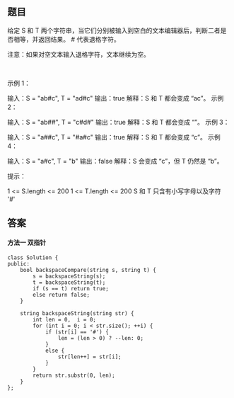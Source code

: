 ## 题目
给定 S 和 T 两个字符串，当它们分别被输入到空白的文本编辑器后，判断二者是否相等，并返回结果。 # 代表退格字符。

注意：如果对空文本输入退格字符，文本继续为空。

 

示例 1：

输入：S = "ab#c", T = "ad#c"
输出：true
解释：S 和 T 都会变成 “ac”。
示例 2：

输入：S = "ab##", T = "c#d#"
输出：true
解释：S 和 T 都会变成 “”。
示例 3：

输入：S = "a##c", T = "#a#c"
输出：true
解释：S 和 T 都会变成 “c”。
示例 4：

输入：S = "a#c", T = "b"
输出：false
解释：S 会变成 “c”，但 T 仍然是 “b”。
 

提示：

1 <= S.length <= 200
1 <= T.length <= 200
S 和 T 只含有小写字母以及字符 '#'

## 答案

#### 方法一 双指针
```
class Solution {
public:
    bool backspaceCompare(string s, string t) {
        s = backspaceString(s);
        t = backspaceString(t);
        if (s == t) return true;
        else return false;
    }

    string backspaceString(string str) {
        int len = 0,  i = 0;
        for (int i = 0; i < str.size(); ++i) {
            if (str[i] == '#') {
                len = (len > 0) ? --len: 0; 
            }
            else {
                str[len++] = str[i];
            }
        }
        return str.substr(0, len);
    }
};
```
